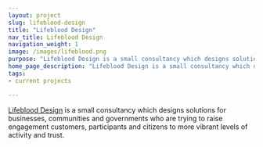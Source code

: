 ```yaml
---
layout: project
slug: lifeblood-design
title: "Lifeblood Design"
nav_title: Lifeblood Design
navigation_weight: 1
image: /images/lifeblood.png
purpose: "Lifeblood Design is a small consultancy which designs solutions for businesses, communities and governments who are trying to raise engagement customers, participants and citizens to more vibrant levels of activity and trust."
home_page_description: "Lifeblood Design is a small consultancy which designs solutions for businesses, communities and governments who are trying to raise engagement customers, participants and citizens to more vibrant levels of activity and trust."
tags:
- current projects

---
```


[Lifeblood Design](http://lifeblooddesign.com/) is a small consultancy which designs solutions for businesses, communities and governments who are trying to raise engagement customers, participants and citizens to more vibrant levels of activity and trust.
